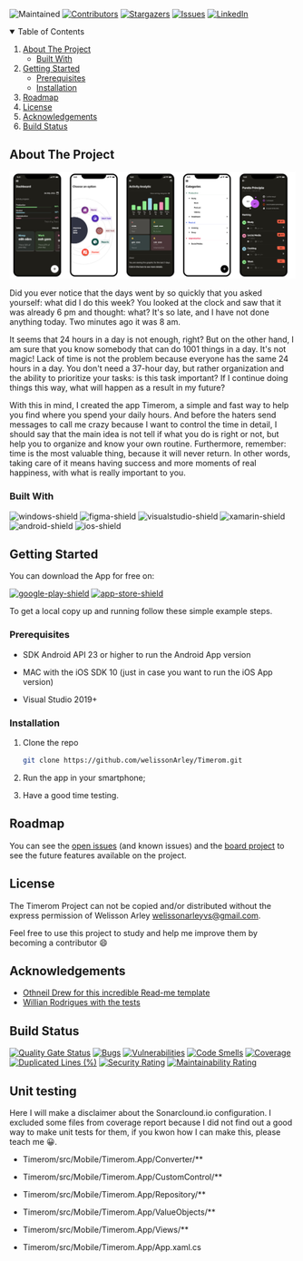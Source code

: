 ![Maintained](https://img.shields.io/badge/Maintained%3F-yes-green.svg?style=for-the-badge)
[![Contributors][contributors-shield]][contributors-url]
[![Stargazers][stars-shield]][stars-url]
[![Issues][issues-shield]][issues-url]
[![LinkedIn][linkedin-shield]][linkedin-url]

<!-- TABLE OF CONTENTS -->
<details open="open">
  <summary>Table of Contents</summary>
  <ol>
    <li>
      <a href="#about-the-project">About The Project</a>
      <ul>
        <li><a href="#built-with">Built With</a></li>
      </ul>
    </li>
    <li>
      <a href="#getting-started">Getting Started</a>
      <ul>
        <li><a href="#prerequisites">Prerequisites</a></li>
        <li><a href="#installation">Installation</a></li>
      </ul>
    </li>
    <li><a href="#roadmap">Roadmap</a></li>
    <li><a href="#license">License</a></li>
    <li><a href="#acknowledgements">Acknowledgements</a></li>
    <li><a href="#build-status">Build Status</a></li>
  </ol>
</details>

<!-- ABOUT THE PROJECT -->
## About The Project

[![Timerom Screen Shot][product-screenshot]](https://example.com)

Did you ever notice that the days went by so quickly that you asked yourself: what did I do this week? You looked at the clock and saw that it was already 6 pm and thought: what? It's so late, and I have not done anything today. Two minutes ago it was 8 am.

It seems that 24 hours in a day is not enough, right? But on the other hand, I am sure that you know somebody that can do 1001 things in a day. It's not magic! Lack of time is not the problem  because everyone has the same 24 hours in a day. You don't need a 37-hour day, but rather organization and the ability to prioritize your tasks: is this task important? If I continue doing things this way, what will happen as a result in my future?

With this in mind, I created the app Timerom, a simple and fast way to help you find where you spend your daily hours. And before the haters send messages to call me crazy because I want to control the time in detail, I should say that the main idea is not tell if what you do is right or not, but help you to organize and know your own routine. Furthermore, remember: time is the most valuable thing, because it will never return. In other words, taking care of it means having success and more moments of real happiness, with what is really important to you.

### Built With

![windows-shield] ![figma-shield] ![visualstudio-shield] ![xamarin-shield] ![android-shield] ![ios-shield]

<!-- GETTING STARTED -->
## Getting Started

You can download the App for free on:

[![google-play-shield]](https://play.google.com/store/apps/details?id=com.id1tech.timerom.app)
[![app-store-shield]](https://example.com)

To get a local copy up and running follow these simple example steps.

### Prerequisites

* SDK Android API 23 or higher to run the Android App version

* MAC with the iOS SDK 10 (just in case you want to run the iOS App version)

* Visual Studio 2019+

### Installation

1. Clone the repo
   ```sh
   git clone https://github.com/welissonArley/Timerom.git
   ```
2. Run the app in your smartphone;

3. Have a good time testing.

<!-- ROADMAP -->
## Roadmap

You can see the [open issues](https://github.com/welissonArley/Timerom/issues) (and known issues) and the [board project](https://github.com/welissonArley/Timerom/projects/1) to see the future features available on the project.

<!-- LICENSE -->
## License

The Timerom Project can not be copied and/or distributed without the express permission of Welisson Arley <welissonarleyvs@gmail.com>.

Feel free to use this project to study and help me improve them by becoming a contributor :smile:

<!-- ACKNOWLEDGEMENTS -->
## Acknowledgements
* [Othneil Drew for this incredible Read-me template](https://github.com/othneildrew/Best-README-Template)
* [Willian Rodrigues with the tests](https://www.linkedin.com/in/willian-rodrigues-b99b76b7/)

<!-- Build Status (Badges) -->
## Build Status
[![Quality Gate Status](https://sonarcloud.io/api/project_badges/measure?project=welissonArley_Timerom&metric=alert_status)](https://sonarcloud.io/summary/new_code?id=welissonArley_Timerom)
[![Bugs](https://sonarcloud.io/api/project_badges/measure?project=welissonArley_Timerom&metric=bugs)](https://sonarcloud.io/summary/new_code?id=welissonArley_Timerom)
[![Vulnerabilities](https://sonarcloud.io/api/project_badges/measure?project=welissonArley_Timerom&metric=vulnerabilities)](https://sonarcloud.io/summary/new_code?id=welissonArley_Timerom)
[![Code Smells](https://sonarcloud.io/api/project_badges/measure?project=welissonArley_Timerom&metric=code_smells)](https://sonarcloud.io/summary/new_code?id=welissonArley_Timerom)
[![Coverage](https://sonarcloud.io/api/project_badges/measure?project=welissonArley_Timerom&metric=coverage)](https://sonarcloud.io/summary/new_code?id=welissonArley_Timerom)
[![Duplicated Lines (%)](https://sonarcloud.io/api/project_badges/measure?project=welissonArley_Timerom&metric=duplicated_lines_density)](https://sonarcloud.io/summary/new_code?id=welissonArley_Timerom)
[![Security Rating](https://sonarcloud.io/api/project_badges/measure?project=welissonArley_Timerom&metric=security_rating)](https://sonarcloud.io/summary/new_code?id=welissonArley_Timerom)
[![Maintainability Rating](https://sonarcloud.io/api/project_badges/measure?project=welissonArley_Timerom&metric=sqale_rating)](https://sonarcloud.io/summary/new_code?id=welissonArley_Timerom)

## Unit testing
Here I will make a disclaimer about the Sonarclound.io configuration. I excluded some files from coverage report because I did not find out a good way to make unit tests for them, if you kwon how I can make this, please teach me 😀.

* Timerom/src/Mobile/Timerom.App/Converter/**

* Timerom/src/Mobile/Timerom.App/CustomControl/**

* Timerom/src/Mobile/Timerom.App/Repository/**

* Timerom/src/Mobile/Timerom.App/ValueObjects/**

* Timerom/src/Mobile/Timerom.App/Views/**

* Timerom/src/Mobile/Timerom.App/App.xaml.cs

<!-- MARKDOWN LINKS & IMAGES -->
[product-screenshot]: readme-images/screenshot.png
[contributors-shield]: https://img.shields.io/github/contributors/welissonArley/Timerom.svg?style=for-the-badge
[contributors-url]: https://github.com/welissonArley/Timerom/graphs/contributors
[stars-shield]: https://img.shields.io/github/stars/welissonArley/Timerom.svg?style=for-the-badge
[stars-url]: https://github.com/welissonArley/Timerom/stargazers
[issues-shield]: https://img.shields.io/github/issues/welissonArley/Timerom.svg?style=for-the-badge
[issues-url]: https://github.com/welissonArley/Timerom/issues
[linkedin-shield]: https://img.shields.io/badge/-LinkedIn-black.svg?style=for-the-badge&logo=linkedin&colorB=555
[linkedin-url]: https://www.linkedin.com/in/welissonarley/
[xamarin-shield]: https://img.shields.io/badge/Xamarin-3498DB?style=for-the-badge&logo=xamarin&logoColor=white
[android-shield]: https://img.shields.io/badge/Android-3DDC84?style=for-the-badge&logo=android&logoColor=white
[ios-shield]: https://img.shields.io/badge/iOS-000000?style=for-the-badge&logo=ios&logoColor=white
[windows-shield]: https://img.shields.io/badge/Windows-0078D6?style=for-the-badge&logo=windows&logoColor=white
[visualstudio-shield]: https://img.shields.io/badge/Visual_Studio-5C2D91?style=for-the-badge&logo=visual%20studio&logoColor=white
[figma-shield]: https://img.shields.io/badge/Figma-F24E1E?style=for-the-badge&logo=figma&logoColor=white
[buymecoffe-shield]: https://img.shields.io/badge/Buy_Me_A_Coffee-FFDD00?style=for-the-badge&logo=buy-me-a-coffee&logoColor=black
[google-play-shield]: https://img.shields.io/badge/Google_Play-414141?style=for-the-badge&logo=google-play&logoColor=white
[app-store-shield]: https://img.shields.io/badge/App_Store-0D96F6?style=for-the-badge&logo=app-store&logoColor=white
